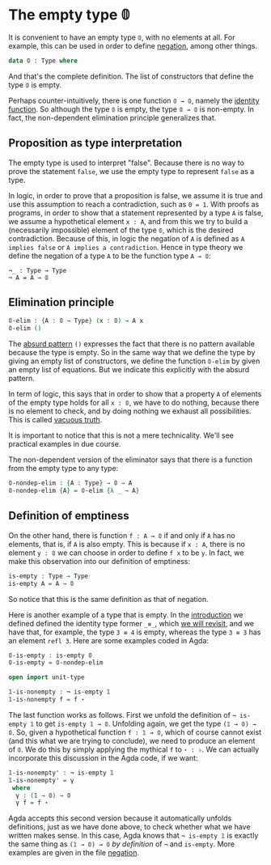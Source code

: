 <!--
```agda
{-# OPTIONS --without-K --safe #-}

module empty-type where

open import general-notation
```
-->
# The empty type 𝟘

It is convenient to have an empty type `𝟘`, with no elements at all. For example, this can be used in order to define [negation](negation.lagda.md), among other things.

```agda
data 𝟘 : Type where
```
And that's the complete definition. The list of constructors that define the type `𝟘` is empty.

Perhaps counter-intuitively, there is one function `𝟘 → 𝟘`, namely the [identity function](products.lagda.md). So although the type `𝟘` is empty, the type `𝟘 → 𝟘` is non-empty. In fact, the non-dependent elimination principle generalizes that.

## Proposition as type interpretation

The empty type is used to interpret "false". Because there is no way to prove the statement `false`, we use the empty type to represent `false` as a type.

In logic, in order to prove that a proposition is false, we assume it is true and use this assumption to reach a contradiction, such as `0 = 1`. With proofs as programs, in order to show that a statement represented by a type `A` is false, we assume a hypothetical element `x : A`, and from this we try to build a (necessarily impossible) element of the type `𝟘`, which is the desired contradiction. Because of this, in logic the negation of `A` is defined as `A implies false` or `A implies a contradiction`. Hence in type theory we define the negation of a type `A` to be the function type `A → 𝟘`:
```
¬_ : Type → Type
¬ A = A → 𝟘
```


## Elimination principle

```agda
𝟘-elim : {A : 𝟘 → Type} (x : 𝟘) → A x
𝟘-elim ()
```
The [absurd pattern](https://agda.readthedocs.io/en/latest/language/function-definitions.html#absurd-patterns) `()`
expresses the fact that there is no pattern available because the type is empty. So in the same way that we define the type by giving an empty list of constructors, we define the function `𝟘-elim` by given an empty list of equations. But we indicate this explicitly with the absurd pattern.

In term of logic, this says that in order to show that a property `A` of elements of the empty type holds for all `x : 𝟘`, we have to do nothing, because there is no element to check, and by doing nothing we exhaust all possibilities. This is called [vacuous truth](https://en.wikipedia.org/wiki/Vacuous_truth).

It is important to notice that this is not a mere technicality. We'll see practical examples in due course.

The non-dependent version of the eliminator says that there is a function from the empty type to any type:
```agda
𝟘-nondep-elim : {A : Type} → 𝟘 → A
𝟘-nondep-elim {A} = 𝟘-elim {λ _ → A}
```

## Definition of emptiness

On the other hand, there is function `f : A → 𝟘` if and only if `A`
has no elements, that is, if `A` is also empty. This is because if
`x : A`, there is no element `y : 𝟘` we can choose
in order to define `f x` to be `y`. In fact, we make this observation into our
definition of emptiness:
```agda
is-empty : Type → Type
is-empty A = A → 𝟘
```
So notice that this is the same definition as that of negation.

Here is another example of a type that is empty. In the [introduction](introduction.lagda.md) we defined defined the identity type former `_≡_`, which [we will revisit](identity-type.lagda.md), and we have that, for example, the type `3 ≡ 4` is empty, whereas the type `3 ≡ 3` has an element `refl 3`. Here are some examples coded in Agda:
```agda
𝟘-is-empty : is-empty 𝟘
𝟘-is-empty = 𝟘-nondep-elim

open import unit-type

𝟙-is-nonempty : ¬ is-empty 𝟙
𝟙-is-nonempty f = f ⋆
```

The last function works as follows. First we unfold the definition of `¬ is-empty 𝟙` to get `is-empty 𝟙 → 𝟘`. Unfolding again, we get the type `(𝟙 → 𝟘) → 𝟘`. So, given a hypothetical function `f : 𝟙 → 𝟘`, which of course cannot exist (and this what we are trying to conclude), we need to produce an element of `𝟘`. We do this by simply applying the mythical `f` to `⋆ : ♭`. We can actually incorporate this discussion in the Agda code, if we want:
```agda
𝟙-is-nonempty' : ¬ is-empty 𝟙
𝟙-is-nonempty' = γ
 where
  γ : (𝟙 → 𝟘) → 𝟘
  γ f = f ⋆
```
Agda accepts this second version because it automatically unfolds definitions, just as we have done above, to check whether what we have written makes sense. In this case, Agda knows that `¬ is-empty 𝟙` is exactly the same thing as `(𝟙 → 𝟘) → 𝟘` *by definition* of `¬` and `is-empty`. More examples are given in the file [negation](negation.lagda.md).

